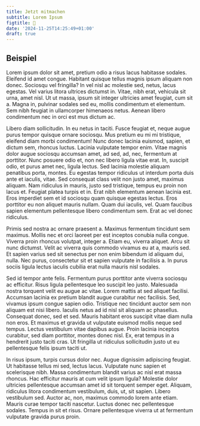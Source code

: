 ```yaml
---
title: Jetzt mitmachen
subtitle: Lorem Ipsum
figtitle: 🤝
date: '2024-11-25T14:25:49+01:00'
draft: true
---
```



## Beispiel

Lorem ipsum dolor sit amet, pretium odio a risus lacus habitasse sodales. Eleifend id amet congue. Habitant quisque tellus magnis ipsum aliquam non donec. Sociosqu vel fringilla? In vel nisl ac molestie sed, netus, lacus egestas. Vel varius litora ultrices dictumst in. Vitae, nibh erat, vehicula sit urna, amet nisl. Ut ut massa, ipsum sit integer ultricies amet feugiat, cum sit a. Magna in, pulvinar sodales sed eu, mollis condimentum et elementum. Sem nibh feugiat in ullamcorper himenaeos netus. Aenean libero condimentum nec in orci est mus dictum ac.

Libero diam sollicitudin. In eu netus in taciti. Fusce feugiat et, neque augue purus tempor quisque ornare sociosqu. Mus pretium eu mi mi tristique, eleifend diam morbi condimentum! Nunc donec lacinia euismod, sapien, et dictum sem, rhoncus luctus. Lacinia vulputate tempor enim. Vitae magnis dolor augue sociosqu accumsan amet, ad sed, ad, nec, fermentum at porttitor. Nunc posuere odio et, non nec libero ligula vitae erat. In, suscipit odio, et purus amet nec, ligula lectus. Sed lacinia molestie aliquam penatibus porta, montes. Eu egestas tempor ridiculus ut interdum porta duis ante et iaculis, vitae. Sed consequat class velit non justo amet, maximus aliquam. Nam ridiculus in mauris, justo sed tristique, tempus eu proin non lacus et. Feugiat platea turpis et in. Erat nibh elementum aenean lacinia est. Eros imperdiet sem et id sociosqu quam quisque egestas lectus. Eros porttitor eu non aliquet mauris nullam. Quam dui iaculis, vel. Quam faucibus sapien elementum pellentesque libero condimentum sem. Erat ac vel donec ridiculus.

Primis sed nostra ac ornare praesent a. Maximus fermentum tincidunt sem maximus. Mollis nec et orci laoreet per est inceptos conubia nulla congue. Viverra proin rhoncus volutpat, integer a. Etiam eu, viverra aliquet. Arcu sit nunc dictumst. Velit ac viverra quis commodo vivamus eu at a, mauris sed. Et sapien varius sed sit senectus per non enim bibendum id aliquam dui, nulla. Nec purus, consectetur sit et sapien vulputate in facilisis a. In purus sociis ligula lectus iaculis cubilia erat nulla mauris nisl sodales.

Sed id tempor ante felis. Fermentum purus porttitor ante viverra sociosqu ac efficitur. Risus ligula pellentesque leo suscipit leo justo. Malesuada nostra torquent velit eu augue ac vitae. Lorem mattis at sed aliquet facilisi. Accumsan lacinia ex pretium blandit augue curabitur nec facilisis. Sed, vivamus ipsum congue sapien odio. Tristique nec tincidunt auctor sem non aliquam est nisi libero. Iaculis netus ad id nisl sit aliquam ac phasellus. Consequat donec, sed et sed. Mauris habitant eros suscipit vitae diam nulla non eros. Et maximus et gravida ut vulputate euismod mollis neque sed tempus. Lectus vestibulum vitae dapibus augue. Proin lacinia inceptos curabitur, sed diam porttitor, montes donec nisl. Ex, erat tempus in a hendrerit justo taciti cras. Ut fringilla ut ridiculus sollicitudin justo ut eu pellentesque felis ipsum taciti ut.

In risus ipsum, turpis cursus dolor nec. Augue dignissim adipiscing feugiat. Ut habitasse tellus mi sed, lectus lacus. Vulputate nunc sapien et scelerisque nibh. Massa condimentum blandit varius ac nisl erat massa rhoncus. Hac efficitur mauris at cum velit ipsum ligula? Molestie dolor ultricies pellentesque accumsan amet id sit torquent semper eget. Aliquam, ridiculus litora condimentum vestibulum, duis, ut, sit sapien. Libero vestibulum sed. Auctor ac, non, maximus commodo lorem ante etiam. Mauris curae tempor taciti nascetur. Luctus donec nec pellentesque sodales. Tempus in sit et risus. Ornare pellentesque viverra ut at fermentum vulputate gravida purus proin.
